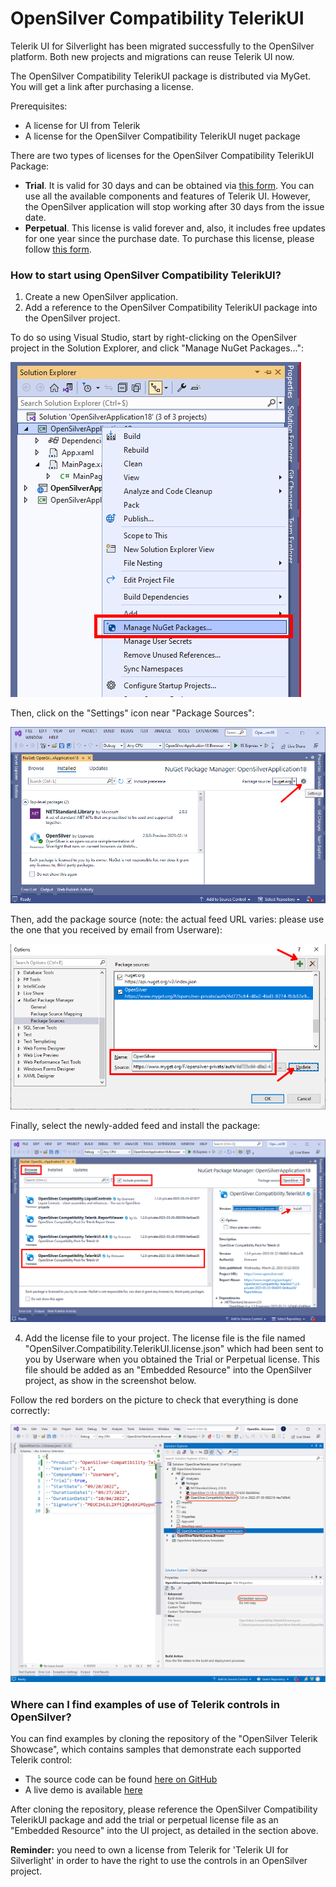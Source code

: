 # OpenSilver Compatibility TelerikUI

Telerik UI for Silverlight has been migrated successfully to the OpenSilver platform. Both new projects and migrations can reuse Telerik UI now.

The OpenSilver Compatibility TelerikUI package is distributed via MyGet. You will get a link after purchasing a license.

Prerequisites:
* A license for UI from Telerik
* A license for the OpenSilver Compatibility TelerikUI nuget package

There are two types of licenses for the OpenSilver Compatibility TelerikUI Package:
* **Trial**. It is valid for 30 days and can be obtained via [this form](https://opensilver.net/request-Telerik.aspx). You can use all the available components and features of Telerik UI. However, the OpenSilver application will stop working after 30 days from the issue date.
* **Perpetual**. This license is valid forever and, also, it includes free updates for one year since the purchase date. To purchase this license, please follow [this form](https://opensilver.net/request-Telerik.aspx).

### How to start using OpenSilver Compatibility TelerikUI?

1. Create a new OpenSilver application.
2. Add a reference to the OpenSilver Compatibility TelerikUI package into the OpenSilver project.

To do so using Visual Studio, start by right-clicking on the  OpenSilver project in the Solution Explorer, and click "Manage NuGet Packages...":

<img src="/images/3rd-party-libraries/telerik-manage-packages.png" alt="Manage NuGet Packages..." />


Then, click on the "Settings" icon near "Package Sources":

<img src="/images/3rd-party-libraries/telerik-change-package-sources.png" alt="Manage NuGet Packages..." />


Then, add the package source (note: the actual feed URL varies: please use the one that you received by email from Userware):

<img src="/images/3rd-party-libraries/telerik-set-package-source.png" alt="Manage NuGet Packages..." />


Finally, select the newly-added feed and install the package:

<img src="/images/3rd-party-libraries/telerik-install-the-package.png" alt="Manage NuGet Packages..." />

4. Add the license file to your project. The license file is the file named "OpenSilver.Compatibility.TelerikUI.license.json" which had been sent to you by Userware when you obtained the Trial or Perpetual license. This file should be added as an "Embedded Resource" into the OpenSilver project, as show in the screenshot below.

Follow the red borders on the picture to check that everything is done correctly:

<img src="/images/3rd-party-libraries/telerik-license.png" alt="Example of licensing" />

### Where can I find examples of use of Telerik controls in OpenSilver?

You can find examples by cloning the repository of the "OpenSilver Telerik Showcase", which contains samples that demonstrate each supported Telerik control:
* The source code can be found [here on GitHub](https://github.com/OpenSilver/OpenSilver.Samples.TelerikUI)
* A live demo is available [here](https://opensilverdemos.azurewebsites.net/telerikshowcase/release/?20220908)

After cloning the repository, please reference the OpenSilver Compatibility TelerikUI package and add the trial or perpetual license file as an "Embedded Resource" into the UI project, as detailed in the section above.

**Reminder:** you need to own a license from Telerik for 'Telerik UI for Silverlight' in order to have the right to use the controls in an OpenSilver project.

